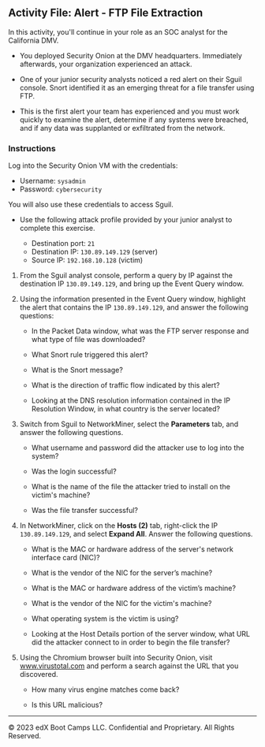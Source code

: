 ## Activity File: Alert - FTP File Extraction

In this activity, you'll continue in your role as an SOC analyst for the California DMV. 

- You deployed Security Onion at the DMV headquarters. Immediately afterwards, your organization experienced an attack. 

- One of your junior security analysts noticed a red alert on their Sguil console. Snort identified it as an emerging threat for a file transfer using FTP.

- This is the first alert your team has experienced and you must work quickly to examine the alert, determine if any systems were breached, and if any data was supplanted or exfiltrated from the network. 

### Instructions

Log into the Security Onion VM with the credentials:

- Username: `sysadmin`
- Password: `cybersecurity`

You will also use these credentials to access Sguil.

- Use the following attack profile provided by your junior analyst to complete this exercise.

    - Destination port: `21`
    - Destination IP: `130.89.149.129` (server)
    - Source IP: `192.168.10.128` (victim)

1. From the Sguil analyst console, perform a query by IP against the destination IP `130.89.149.129`, and bring up the Event Query window.

2. Using the information presented in the Event Query window, highlight the alert that contains the IP `130.89.149.129`, and answer the following questions:

    - In the Packet Data window, what was the FTP server response and what type of file was downloaded?
    
    - What Snort rule triggered this alert?
    
    - What is the Snort message?
    
    - What is the direction of traffic flow indicated by this alert?
    
    - Looking at the DNS resolution information contained in the IP Resolution Window, in what country is the server located?

 3. Switch from Sguil to NetworkMiner, select the **Parameters** tab, and answer the following questions.
 
    - What username and password did the attacker use to log into the system?
        
    - Was the login successful?
    
    - What is the name of the file the attacker tried to install on the victim's machine?
        
    - Was the file transfer successful?
    
4. In NetworkMiner, click on the **Hosts (2)** tab, right-click the IP `130.89.149.129`, and select **Expand All**. Answer the following questions.

    - What is the MAC or hardware address of the server's network interface card (NIC)?

    - What is the vendor of the NIC for the server’s machine?

    - What is the MAC or hardware address of the victim’s machine?

    - What is the vendor of the NIC for the victim's machine? 

    - What operating system is the victim is using?

    - Looking at the Host Details portion of the server window, what URL did the attacker connect to in order to begin the file transfer?

5. Using the Chromium browser built into Security Onion, visit www.virustotal.com and perform a search against the URL that you discovered.

    - How many virus engine matches come back?

    - Is this URL malicious?

--- 

© 2023 edX Boot Camps LLC. Confidential and Proprietary. All Rights Reserved.
